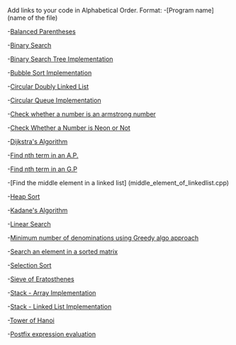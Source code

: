 Add links to your code in Alphabetical Order.
Format: 
-[Program name](name of the file)

-[Balanced Parentheses](balance_paranthesis.cpp)

-[Binary Search](BinarySearch.cpp)

-[Binary Search Tree Implementation](BinarySearchTree.cpp)

-[Bubble Sort Implementation](BubbleSort.cpp)

-[Circular Doubly Linked List](Circular_Doubly_Linked_List.cpp)

-[Circular Queue Implementation](Circular_Queue_Cpp.cpp)

-[Check whether a number is an armstrong number](Check_Armstrong_Number.cpp)

-[Check Whether a Number is Neon or Not](NeonNumber.cpp)

-[Dijkstra's Algorithm](Dijkstra.cpp)

-[Find nth term in an A.P.](nth_term_ap.cpp)

-[Find nth term in an G.P](nth-term-gp.cpp)

-[Find the middle element in a linked list] (middle_element_of_linkedlist.cpp)

-[Heap Sort](heap_sort.cpp)

-[Kadane's Algorithm](KadaneAlgo.cpp)

-[Linear Search](linear_search.cpp)

-[Minimum number of denominations using Greedy algo approach](MinDenominations_GreedyAlgo.cpp)

-[Search an element in a sorted matrix](Search_Sorted_Matrix.cpp)

-[Selection Sort](selection_sort.cpp)

-[Sieve of Eratosthenes](sieve_of_eratosthenes.cpp)

-[Stack - Array Implementation](stackByArray.cpp)

-[Stack - Linked List Implementation](stackByLinkedList.cpp)

-[Tower of Hanoi](TowerOfHanoi.cpp)

-[Postfix expression evaluation](evalPostfixStack.cpp)


